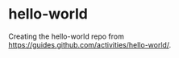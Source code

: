 # hello-world
Creating the hello-world repo from https://guides.github.com/activities/hello-world/.
